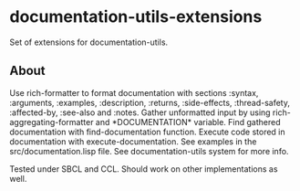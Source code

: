# documentation-utils-extensions
Set of extensions for documentation-utils.

## About
Use rich-formatter to format documentation with sections :syntax, :arguments, :examples, :description, :returns, :side-effects, :thread-safety, :affected-by, :see-also and :notes. Gather unformatted input by using rich-aggregating-formatter and \*DOCUMENTATION\* variable. Find gathered documentation with find-documentation function. Execute code stored in documentation with execute-documentation. See examples in the src/documentation.lisp file. See documentation-utils system for more info.

Tested under SBCL and CCL. Should work on other implementations as well.
